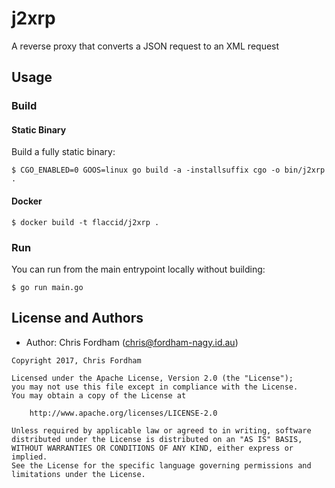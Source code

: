# j2xrp

A reverse proxy that converts a JSON request to an XML request

## Usage

### Build

#### Static Binary

Build a fully static binary:

    $ CGO_ENABLED=0 GOOS=linux go build -a -installsuffix cgo -o bin/j2xrp .

#### Docker

    $ docker build -t flaccid/j2xrp .

### Run

You can run from the main entrypoint locally without building:

    $ go run main.go


License and Authors
-------------------
- Author: Chris Fordham (<chris@fordham-nagy.id.au>)

```text
Copyright 2017, Chris Fordham

Licensed under the Apache License, Version 2.0 (the "License");
you may not use this file except in compliance with the License.
You may obtain a copy of the License at

    http://www.apache.org/licenses/LICENSE-2.0

Unless required by applicable law or agreed to in writing, software
distributed under the License is distributed on an "AS IS" BASIS,
WITHOUT WARRANTIES OR CONDITIONS OF ANY KIND, either express or implied.
See the License for the specific language governing permissions and
limitations under the License.
```
